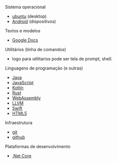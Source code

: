 Sistema operacional
- [ubuntu](https://design.ubuntu.com/brand/ubuntu-logo/) (desktop)
- [Android](https://commons.wikimedia.org/wiki/File:Android_robot.svg) (dispositivos)

Textos e modelos
- [Google Docs](https://www.google.com/search?q=google+docs+logo&oq=google+docs+logo&aqs=chrome.0.69i59j0l2.15771j0j9&client=ms-android-samsung&sourceid=chrome-mobile&ie=UTF-8)

Utilitários (linha de comandos)

- logo para utilitarios pode ser tela de prompt, shell.

Linguagens de programação (e outras)
- [Java](https://en.wikipedia.org/wiki/Java_(programming_language)#/media/File:Java_programming_language_logo.svg)
- [JavaScript](https://commons.wikimedia.org/wiki/File:JavaScript-logo.png)
- [Kotlin](https://commons.m.wikimedia.org/wiki/File:Kotlin-logo.svg)
- [Rust](https://www.rust-lang.org/policies/media-guide)
- [WebAssembly](https://github.com/WebAssembly/design/issues/980)
- [LLVM](https://llvm.org/Logo.html)
- [Swift](https://developer.apple.com/swift/downloads/swift-logo.zip)
- [HTML5](https://www.w3.org/html/logo/)

Infraestrutura

- [git](https://git-scm.com/downloads/logos)
- [github](https://github.com/logos)


Plataformas de desenvolvimento

- [.Net Core](https://en.wikipedia.org/wiki/.NET_Core#/media/File:.NET_Core_Logo.svg)
